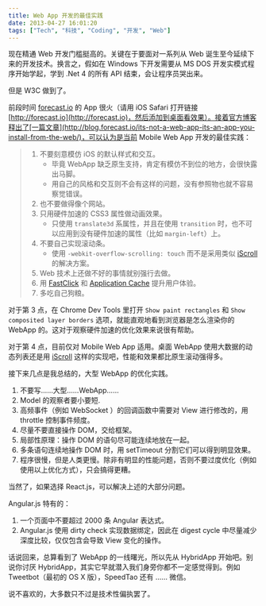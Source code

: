 ```yaml
---
title: Web App 开发的最佳实践
date: 2013-04-27 16:01:20
tags: ["Tech", "科技", "Coding", "开发", "Web"]
---
```


现在精通 Web 开发门槛挺高的。关键在于要面对一系列从 Web 诞生至今延续下来的开发技术。换言之，假如在 Windows 下开发需要从 MS DOS 开发实模式程序开始学起，学到 .Net 4 的所有 API 结束，会让程序员哭出来。

但是 W3C 做到了。

前段时间 [forecast.io](http://forecast.io) 的 App 很火（请用 iOS Safari 打开链接 [http://forecast.io](http://forecast.io)，然后添加到桌面看效果）。接着官方博客释出了[一篇文章](http://blog.forecast.io/its-not-a-web-app-its-an-app-you-install-from-the-web/)，可以认为是当前 Mobile Web App 开发的最佳实践：

<!--more-->

> 1. 不要刻意模仿 iOS 的默认样式和交互。
>    - 毕竟 WebApp 缺乏原生支持，肯定有模仿不到位的地方，会很快露出马脚。
>    - 用自己的风格和交互则不会有这样的问题，没有参照物也就不容易察觉错误。
> 2. 也不要做得像个网站。
> 3. 只用硬件加速的 CSS3 属性做动画效果。
>    - 只使用 `translate3d` 系属性，并且在使用 `transition` 时，也不可以应用到没有硬件加速的属性（比如 `margin-left`）上。
> 4. 不要自己实现滚动条。
>    - 使用 `-webkit-overflow-scrolling: touch` 而不是采用类似 [iScroll](http://cubiq.org/iscroll) 的解决方案。
> 5. Web 技术上还做不好的事情就别强行去做。
> 6. 用 [FastClick](https://github.com/ftlabs/fastclick) 和 [Application Cache](https://developer.mozilla.org/en-US/docs/Web/HTML/Using_the_application_cache) 提升用户体验。
> 7. 多吃自己狗粮。

<!-- more -->

对于第 3 点，在 Chrome Dev Tools 里打开 `Show paint rectangles` 和 `Show composited layer borders` 选项，就能直观地看到浏览器是怎么渲染你的 WebApp 的。这对于观察硬件加速的优化效果来说很有帮助。

对于第 4 点，目前仅对 Mobile Web App 适用。桌面 WebApp 使用大数据的动态列表还是用 [iScroll](http://cubiq.org/iscroll) 这样的实现吧，性能和效果都比原生滚动强得多。

接下来几点是我总结的，大型 WebApp 的优化实践。

 1. 不要写……大型……WebApp……
 2. Model 的观察者要小要短.
 3. 高频事件（例如 WebSocket ）的回调函数中需要对 View 进行修改的，用 throttle 控制事件频度。
 4. 尽量不要直接操作 DOM，交给框架。
 5. 局部性原理：操作 DOM 的语句尽可能连续地放在一起。
 6. 多条语句连续地操作 DOM 时，用 setTimeout 分割它们可以得到明显效果。
 7. 程序很慢，但是人类更慢。除非有明显的性能问题，否则不要过度优化（例如使用以上优化方式），只会搞得更糟。

当然了，如果选择 React.js，可以解决上述的大部分问题。

Angular.js 特有的：

1. 一个页面中不要超过 2000 条 Angular 表达式。
2. Angular.js 使用 dirty check 实现数据绑定，因此在 digest cycle 中尽量减少深度比较，仅仅包含会导致 View 变化的操作。

话说回来，总算看到了 WebApp 的一线曙光，所以先从 HybridApp 开始吧。别说你讨厌 HybridApp，其实它早就潜入我们身旁你都不一定感觉得到。例如 Tweetbot（最初的 OS X 版），SpeedTao 还有 …… 微信。

说不喜欢的，大多数只不过是技术性偏执罢了。
